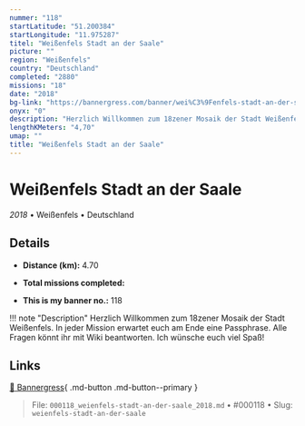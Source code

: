 ```yaml
---
nummer: "118"
startLatitude: "51.200384"
startLongitude: "11.975287"
titel: "Weißenfels Stadt an der Saale"
picture: ""
region: "Weißenfels"
country: "Deutschland"
completed: "2880"
missions: "18"
date: "2018"
bg-link: "https://bannergress.com/banner/wei%C3%9Fenfels-stadt-an-der-saale-c456"
onyx: "0"
description: "Herzlich Willkommen zum 18zener Mosaik der Stadt Weißenfels. In jeder Mission erwartet euch am Ende eine Passphrase. Alle Fragen könnt ihr mit Wiki beantworten. Ich wünsche euch viel Spaß!"
lengthKMeters: "4,70"
umap: ""
title: "Weißenfels Stadt an der Saale"
---
```

# Weißenfels Stadt an der Saale

*2018* • Weißenfels • Deutschland



## Details
- **Distance (km):** 4.70

- **Total missions completed:** 
- **This is my banner no.:** 118


!!! note "Description"
    Herzlich Willkommen zum 18zener Mosaik der Stadt Weißenfels. In jeder Mission erwartet euch am Ende eine Passphrase. Alle Fragen könnt ihr mit Wiki beantworten. Ich wünsche euch viel Spaß!



## Links
[🔗 Bannergress](https://bannergress.com/banner/wei%C3%9Fenfels-stadt-an-der-saale-c456){ .md-button .md-button--primary }



> File: `000118_weienfels-stadt-an-der-saale_2018.md` • #000118 • Slug: `weienfels-stadt-an-der-saale`
